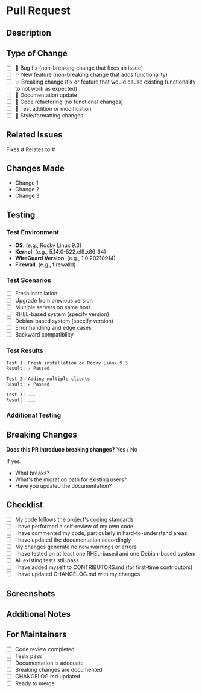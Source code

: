 # Pull Request

## Description

<!-- Provide a brief description of your changes -->

## Type of Change

<!-- Check all that apply -->

- [ ] 🐛 Bug fix (non-breaking change that fixes an issue)
- [ ] ✨ New feature (non-breaking change that adds functionality)
- [ ] 💥 Breaking change (fix or feature that would cause existing functionality to not work as expected)
- [ ] 📖 Documentation update
- [ ] 🔨 Code refactoring (no functional changes)
- [ ] 🧪 Test addition or modification
- [ ] 🎨 Style/formatting changes

## Related Issues

<!-- Link to related issues: Fixes #123, Relates to #456 -->

Fixes #
Relates to #

## Changes Made

<!-- Describe what you changed and why -->

- Change 1
- Change 2
- Change 3

## Testing

### Test Environment

<!-- Describe your testing environment -->

- **OS**: (e.g., Rocky Linux 9.3)
- **Kernel**: (e.g., 5.14.0-522.el9.x86_64)
- **WireGuard Version**: (e.g., 1.0.20210914)
- **Firewall**: (e.g., firewalld)

### Test Scenarios

<!-- Check all scenarios you tested -->

- [ ] Fresh installation
- [ ] Upgrade from previous version
- [ ] Multiple servers on same host
- [ ] RHEL-based system (specify version)
- [ ] Debian-based system (specify version)
- [ ] Error handling and edge cases
- [ ] Backward compatibility

### Test Results

<!-- Describe your test results -->

```
Test 1: Fresh installation on Rocky Linux 9.3
Result: ✓ Passed

Test 2: Adding multiple clients
Result: ✓ Passed

Test 3: ...
Result: ...
```

### Additional Testing

<!-- Any additional testing performed -->

## Breaking Changes

<!-- If this is a breaking change, describe the impact and migration path -->

**Does this PR introduce breaking changes?** Yes / No

If yes:
- What breaks?
- What's the migration path for existing users?
- Have you updated the documentation?

## Checklist

<!-- Check all that apply -->

- [ ] My code follows the project's [coding standards](../CONTRIBUTING.md#coding-standards)
- [ ] I have performed a self-review of my own code
- [ ] I have commented my code, particularly in hard-to-understand areas
- [ ] I have updated the documentation accordingly
- [ ] My changes generate no new warnings or errors
- [ ] I have tested on at least one RHEL-based and one Debian-based system
- [ ] All existing tests still pass
- [ ] I have added myself to CONTRIBUTORS.md (for first-time contributors)
- [ ] I have updated CHANGELOG.md with my changes

## Screenshots

<!-- If applicable, add screenshots to demonstrate changes -->

## Additional Notes

<!-- Any additional information that reviewers should know -->

## For Maintainers

<!-- Maintainers can fill this out during review -->

- [ ] Code review completed
- [ ] Tests pass
- [ ] Documentation is adequate
- [ ] Breaking changes are documented
- [ ] CHANGELOG.md updated
- [ ] Ready to merge
